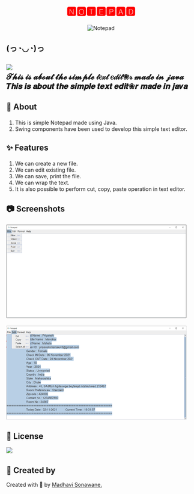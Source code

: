 <html>
  <body>
    <div align="center">
      <h1 style="color:red;">🅽🅾🆃🅴🅿🅰🅳</h1>
      <img src="https://github.com/CODING-Enthusiast9857/Notepad-Clone/blob/main/Notepad.jpg" alt="Notepad" height=150>
    </div>
    <!--p></p-->
    <h2>(っ◔◡◔)っ <br><br>
    <img src="https://cdn.rawgit.com/sindresorhus/awesome/d7305f38d29fed78fa85652e3a63e154dd8e8829/media/badge.svg"><br>
    𝓣𝓱𝓲𝓼 𝓲𝓼 𝓪𝓫𝓸𝓾𝓽 𝓽𝓱𝓮 𝓼𝓲𝓶𝓹𝓵𝓮 𝓉𝑒𝓍𝓉 𝑒𝒹𝒾𝓉❀𝓇 𝓶𝓪𝓭𝓮 𝓲𝓷 𝓳𝓪𝓿𝓪 <br>
    𝑻𝒉𝒊𝒔 𝒊𝒔 𝒂𝒃𝒐𝒖𝒕 𝒕𝒉𝒆 𝒔𝒊𝒎𝒑𝒍𝒆 𝒕𝒆𝒙𝒕 𝒆𝒅𝒊𝒕❀𝒓 𝒎𝒂𝒅𝒆 𝒊𝒏 𝒋𝒂𝒗𝒂</h2>
    <p>
    <h2><p> &#128204; About </h2></p>
    <ol>
      <li> This is simple Notepad made using Java. </li>
      <li> Swing components have been used to develop this simple text editor. </li>
    </ol>
    </p>
    <h2><p> &#10024; Features </h2></p>
    <ol>
      <li> We can create a new file. </li>
      <li> We can edit existing file.</li>
      <li> We can save, print the file. </li>
      <li> We can wrap the text. </li>
      <li> It is also possible to perform cut, copy, paste operation in text editor. </li>
    </ol>
    <h2><p> &#128247; Screenshots </h2></p>
    <div class="row">
      <img src="https://github.com/CODING-Enthusiast9857/Notepad/blob/main/Notepad.png" alt="Notepad" height=250 width=480>
      &nbsp;&nbsp;&nbsp;&nbsp;&nbsp;&nbsp;&nbsp;&nbsp;
      <img src="https://github.com/CODING-Enthusiast9857/Notepad/blob/main/Notepad1.png" alt="Notepad" height=250 width=480>
    </div>
    <h2>📝 License </h2>
    <img src="https://img.shields.io/github/license/payloadbox/xss-payload-list">
    <h2>&#128105; Created by </h2>
    <p>Created with &#129293; by 
      <a href="https://github.com/CODING-Enthusiast9857" target="_blank">Madhavi Sonawane.</a>
    </p>
  </body>
</html>
